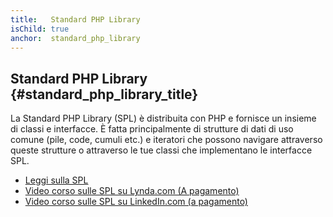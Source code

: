 ```yaml
---
title:   Standard PHP Library
isChild: true
anchor:  standard_php_library
---
```


## Standard PHP Library {#standard_php_library_title}

La Standard PHP Library (SPL) è distribuita con PHP e fornisce un insieme di
classi e interfacce. È fatta principalmente di strutture di dati di uso comune
(pile, code, cumuli etc.) e iteratori che possono navigare attraverso queste
strutture o attraverso le tue classi che implementano le interfacce SPL.


* [Leggi sulla SPL][spl]
* [Video corso sulle SPL su Lynda.com (A pagamento)][spllynda]
* [Video corso sulle SPL su LinkedIn.com (a pagamento)][linkedin]


[spl]: https://secure.php.net/book.spl
[spllynda]: http://www.lynda.com/PHP-tutorials/Up-Running-Standard-PHP-Library/175038-2.html
[linkedin]: https://www.linkedin.com/learning/learning-the-standard-php-library?trk=lynda_redirect_learning
